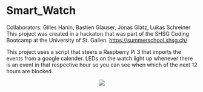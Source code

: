 # Smart_Watch
Collaborators: Gilles Hanin, Bastien Glauser, Jonas Glatz, Lukas Schreiner
This project was created in a hackaton that was part of the SHSG Coding Bootcamp at the University of St. Gallen. 
https://summerschool.shsg.ch/

This project uses a script that steers a Raspberry Pi 3 that imports the events from a google calender.
LEDs on the watch light up whenever there is an event in that respective hour so you can see when which of the next 12 hours are blocked. 

<div align='center'>
  <img src='Pictures/smartwatch.jpg'>
</div>

